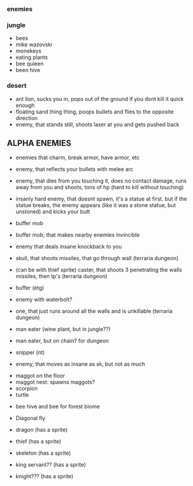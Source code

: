 ### enemies

### jungle

* bees
* mike wazovski
* monekeys
* eating plants
* bee quieen
* been hive

### desert

* ant lion, sucks you in, pops out of the ground if you dont kill it quick enough
* floating sand thing thing, poops bullets and flies to the opposite direction
* enemy, that stands still, shoots laser at you and gets pushed back

## ALPHA ENEMIES

* enemies that charm, break armor, have armor, etc

* enemy, that reflects your bullets with melee arc

* enemy, that dies from you touching it, does no contact damage, 
 runs away from you and shoots, tons of hp (hard to kill without touching)
 
* insanly hard enemy, that doesnt spawn, it's a statue at first. but if the statue breaks, the enemy appears (like it was a stone statue, but unstoned) and kicks your butt
 
* buffer mob
* buffer mob, that makes nearby enemies invincible 
* enemy that deals insane knockback to you
* skull, that shoots missiles, that go through wall (terraria dungeon)
* (can be with thief sprite) caster, that shoots 3 penetrating the walls missiles, then tp's (terraria dungeon)
* buffer (etg)
* enemy with waterbolt?
* one, that just runs around all the walls and is unkillable (terraria dungeon)
* man eater (wine plant, but in jungle??)
* man eater, but on chain? for dungeon
* snipper (nt)
* enemy, that moves as insane as sk, but not as much

+ maggot on the floor
+ maggot nest: spawns maggots?
+ scorpion
+ turtle

* bee hive and bee for forest biome
* Diagonal fly

* dragon (has a sprite)
* thief (has a sprite)
* skeleton (has a sprite)
* king servant?? (has a sprite)
* knight??? (has a sprite)
